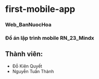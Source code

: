 # first-mobile-app
### Web_BanNuocHoa

### Đồ án lập trình mobile RN_23_Mindx
## Thành viên:
- Đỗ Kiên Quyết
- Nguyễn Tuấn Thành


